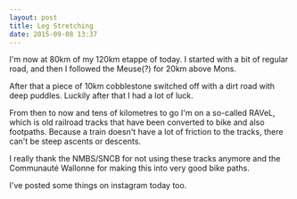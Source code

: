 ```yaml
---
layout: post
title: Leg Stretching
date: 2015-09-08 13:37
---
```


I'm now at 80km of my 120km etappe of today. I started with a bit of regular road, and then I followed the Meuse(?) for 20km above Mons.

After that a piece of 10km cobblestone switched off with a dirt road with deep puddles. Luckily after that I had a lot of luck.

From then to now and tens of kilometres to go I'm on a so-called RAVeL, which is old railroad tracks that have been converted to bike and also footpaths. Because a train doesn't have a lot of friction to the tracks, there can't be steep ascents or descents.

I really thank the NMBS/SNCB for not using these tracks anymore and the Communauté Wallonne for making this into very good bike paths.

I've posted some things on instagram today too.